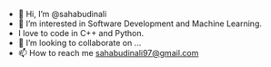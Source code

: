 - 👋 Hi, I’m @sahabudinali
- 👀 I’m interested in Software Development and Machine Learning. 
- I love to code in C++ and Python.
- 💞️ I’m looking to collaborate on ...
- 📫 How to reach me sahabudinali97@gmail.com

<!---
sahabudinali/sahabudinali is a ✨ special ✨ repository because its `README.md` (this file) appears on your GitHub profile.
You can click the Preview link to take a look at your changes.
--->
